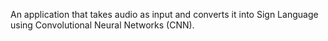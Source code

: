 An application that takes audio as input and converts it into Sign Language using Convolutional Neural Networks (CNN).

